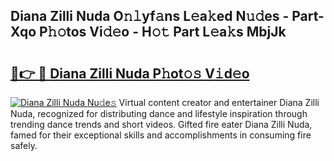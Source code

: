 ## Diana Zilli Nuda O𝚗𝚕yf𝚊ns L𝚎a𝚔ed N𝚞𝚍es - Part-Xqo P𝚑𝚘tos Vi𝚍𝚎o - H𝚘𝚝 Part L𝚎a𝚔s MbjJk

# <h2><a href="http://kff5rld.oniu.top/?m=Diana+Zilli+Nuda">🔗👉 🔴 Diana Zilli Nuda P𝚑ot𝚘𝚜 V𝚒d𝚎o</a></h2>

[![Diana Zilli Nuda Nu𝚍e𝚜](https://i.imgur.com/0qMVB7G.gif)](http://kff5rld.oniu.top/?m=Diana+Zilli+Nuda)
Virtual content creator and entertainer Diana Zilli Nuda, recognized for distributing dance and lifestyle inspiration through trending dance trends and short videos. Gifted fire eater Diana Zilli Nuda, famed for their exceptional skills and accomplishments in consuming fire safely.  
